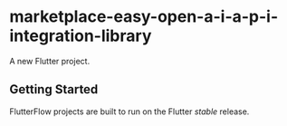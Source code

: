 # marketplace-easy-open-a-i-a-p-i-integration-library

A new Flutter project.

## Getting Started

FlutterFlow projects are built to run on the Flutter _stable_ release.
